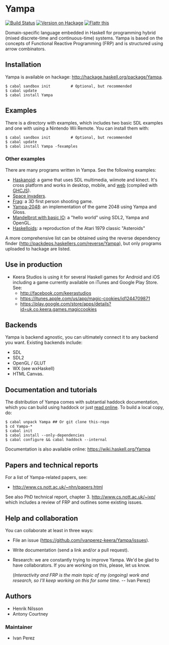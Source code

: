 # Yampa

[![Build Status](https://travis-ci.org/ivanperez-keera/Yampa.svg?branch=master)](https://travis-ci.org/ivanperez-keera/Yampa)
[![Version on Hackage](https://img.shields.io/hackage/v/Yampa.svg)](https://hackage.haskell.org/package/Yampa)
[![Flattr this](http://api.flattr.com/button/flattr-badge-large.png "Flattr This!")](https://flattr.com/submit/auto?user_id=ivanperez-keera&url=https://github.com/ivanperez-keera/Yampa&title=Yampa&language=&tags=github&category=software)

Domain-specific language embedded in Haskell for programming hybrid (mixed
discrete-time and continuous-time) systems. Yampa is based on the concepts of
Functional Reactive Programming (FRP) and is structured using arrow
combinators.

## Installation

Yampa is available on hackage: http://hackage.haskell.org/package/Yampa.

```
$ cabal sandbox init         # Optional, but recommended
$ cabal update
$ cabal install Yampa
```

## Examples

There is a directory with examples, which includes two basic SDL examples and
one with using a Nintendo Wii Remote. You can install them with:

```
$ cabal sandbox init         # Optional, but recommended
$ cabal update
$ cabal install Yampa -fexamples
```

### Other examples


There are many programs written in Yampa. See the following examples:

* [Haskanoid](https://github.com/ivanperez-keera/haskanoid): a game that uses
  SDL multimedia, wiimote and kinect. It's cross platform and works in desktop,
  mobile, and [web](http://ivanperez-keera.github.io/haskanoid/haskanoid.jsexe/index.html)
  (compiled with [GHCJS](https://github.com/ghcjs/ghcjs)).
* [Space invaders](https://hackage.haskell.org/package/SpaceInvaders).
* [Frag](https://hackage.haskell.org/package/frag): a 3D first person shooting game.
* [Yampa-2048](https://github.com/ksaveljev/yampa-2048): an implementation of
  the game 2048 using Yampa and Gloss.
* [Mandelbrot with basic IO](https://github.com/madjestic/Haskell-OpenGL-Tutorial/tree/master/Mandelbrot-FRP-io-sdl2):
  a "hello world" using SDL2, Yampa and OpenGL.
* [Haskelloids](https://github.com/keera-studios/Haskelloids): a reproduction of the Atari 1979 classic "Asteroids"

A more comprehensive list can be obtained using the reverse dependency finder
(http://packdeps.haskellers.com/reverse/Yampa), but only programs uploaded to
hackage are listed.

## Use in production

* Keera Studios is using it for several Haskell games for Android and iOS
  including a game currently available on iTunes and Google Play Store. See:
  * http://facebook.com/keerastudios
  * https://itunes.apple.com/us/app/magic-cookies/id1244709871
  * https://play.google.com/store/apps/details?id=uk.co.keera.games.magiccookies

## Backends

Yampa is backend agnostic, you can ultimately connect it to any backend you
want. Existing backends include:
* SDL
* SDL2
* OpenGL / GLUT
* WX (see wxHaskell)
* HTML Canvas.

## Documentation and tutorials

The distribution of Yampa comes with subtantial haddock documentation, which you can
build using haddock or just [read online](https://hackage.haskell.org/package/Yampa).
To build a local copy, do:

```
$ cabal unpack Yampa ## Or git clone this-repo
$ cd Yampa-*
$ cabal init
$ cabal install --only-dependencies
$ cabal configure && cabal haddock --internal
```

Documentation is also available online: https://wiki.haskell.org/Yampa

## Papers and technical reports

For a list of Yampa-related papers, see:

* http://www.cs.nott.ac.uk/~nhn/papers.html

See also PhD technical report, chapter 3. http://www.cs.nott.ac.uk/~ixp/
which includes a review of FRP and outlines some existing issues.

## Help and collaboration

You can collaborate at least in three ways:

* File an issue (https://github.com/ivanperez-keera/Yampa/issues).
* Write documentation (send a link and/or a pull request).
* Research: we are constantly trying to improve Yampa. We'd be glad to have
  collaborators.  If you are working on this, please, let us know.

  (_Interactivity and FRP is the main topic of my (ongoing) work and research,
   so I'll keep working on this for some time._ -- Ivan Perez)

## Authors

* Henrik Nilsson
* Antony Courtney

### Maintainer

* Ivan Perez
